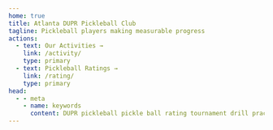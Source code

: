 ```yaml
---
home: true
title: Atlanta DUPR Pickleball Club
tagline: Pickleball players making measurable progress
actions:
  - text: Our Activities →
    link: /activity/
    type: primary
  - text: Pickleball Ratings →
    link: /rating/
    type: primary
head:
  - - meta
    - name: keywords
      content: DUPR pickleball pickle ball rating tournament drill practice group club game match Atlanta 
---
```


